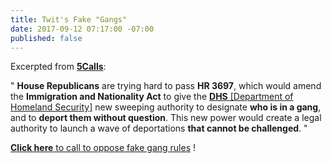 ```yaml
---
title: Twit's Fake "Gangs"
date: 2017-09-12 07:17:00 -07:00
published: false
---
```


Excerpted from [**5Calls**](https://5calls.org/):

"   **House Republicans** are trying hard to pass **HR 3697**, which would amend the **Immigration and Nationality Act** to give the [**DHS** [Department of Homeland Security]](https://www.dhs.gov/) new sweeping authority to designate **who is in a gang**, and to **deport them without question**. This new power would create a legal authority to launch a wave of deportations **that cannot be challenged**.   "

[**Click here** to call to oppose fake gang rules](https://5calls.org/issue/recOZrOZH9D28m93p?utm_source=5+Calls+Newsletter&utm_campaign=829811b7b9-EMAIL_CAMPAIGN_2017_09_12&utm_medium=email&utm_term=0_624ef52208-829811b7b9-22782827) !